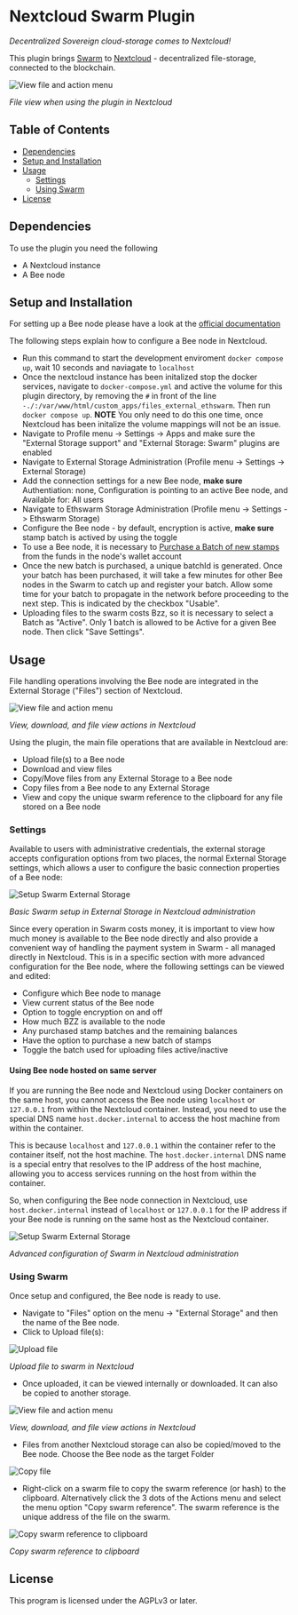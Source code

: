 # Nextcloud Swarm Plugin

_Decentralized Sovereign cloud-storage comes to Nextcloud!_

This plugin brings [Swarm](https://www.ethswarm.org/) to [Nextcloud](https://nextcloud.com) - decentralized file-storage, connected to the blockchain.

![View file and action menu](assets/images/swarm_Files.png "View file and action menu")

<em>File view when using the plugin in Nextcloud</em>

## Table of Contents

-   [Dependencies](#dependencies)
-   [Setup and Installation](#setup-and-installation)
-   [Usage](#usage)
    -   [Settings](#settings)
    -   [Using Swarm](#using-swarm)
-   [License](#license)

## Dependencies

To use the plugin you need the following

-   A Nextcloud instance
-   A Bee node

## Setup and Installation

For setting up a Bee node please have a look at the [official documentation](https://docs.ethswarm.org/docs/installation/quick-start)

The following steps explain how to configure a Bee node in Nextcloud.

-   Run this command to start the development enviroment `docker compose up`, wait 10 seconds and naviagate to `localhost`
-   Once the nextcloud instance has been initalized stop the docker services, navigate to `docker-compose.yml` and active the volume for this plugin directory, by removing the `#` in front of the line `-./:/var/www/html/custom_apps/files_external_ethswarm`. Then run `docker compose up`. **NOTE** You only need to do this one time, once Nextcloud has been initalize the volume mappings will not be an issue.
-   Navigate to Profile menu -> Settings -> Apps and make sure the "External Storage support" and "External Storage: Swarm" plugins are enabled
-   Navigate to External Storage Administration (Profile menu -> Settings -> External Storage)
-   Add the connection settings for a new Bee node, **make sure** Authentiation: none, Configuration is pointing to an active Bee node, and Available for: All users
-   Navigate to Ethswarm Storage Administration (Profile menu -> Settings -> Ethswarm Storage)
-   Configure the Bee node - by default, encryption is active, **make sure** stamp batch is actived by using the toggle
-   To use a Bee node, it is necessary to [Purchase a Batch of new stamps](https://docs.ethswarm.org/docs/access-the-swarm/keep-your-data-alive) from the funds in the node's wallet account
-   Once the new batch is purchased, a unique batchId is generated. Once your batch has been purchased, it will take a few minutes for other Bee nodes in the Swarm to catch up and register your batch. Allow some time for your batch to propagate in the network before proceeding to the next step. This is indicated by the checkbox "Usable".
-   Uploading files to the swarm costs Bzz, so it is necessary to select a Batch as "Active". Only 1 batch is allowed to be Active for a given Bee node. Then click "Save Settings".

## Usage

File handling operations involving the Bee node are integrated in the External Storage ("Files") section of Nextcloud.

![View file and action menu](assets/images/swarm_Files_Intro.png "View file and action menu")

<em>View, download, and file view actions in Nextcloud</em>

Using the plugin, the main file operations that are available in Nextcloud are:

-   Upload file(s) to a Bee node
-   Download and view files
-   Copy/Move files from any External Storage to a Bee node
-   Copy files from a Bee node to any External Storage
-   View and copy the unique swarm reference to the clipboard for any file stored on a Bee node

### Settings

Available to users with administrative credentials, the external storage accepts configuration options from two places, the normal External Storage settings, which allows a user to configure the basic connection properties of a Bee node:

![Setup Swarm External Storage](assets/images/swarm_Setup_ExtStorage.png "Setup Swarm External Storage")

<em>Basic Swarm setup in External Storage in Nextcloud administration</em>

Since every operation in Swarm costs money, it is important to view how much money is available to the Bee node directly and also provide a convenient way of handling the payment system in Swarm - all managed directly in Nextcloud. This is in a specific section with more advanced configuration for the Bee node, where the following settings can be viewed and edited:

-   Configure which Bee node to manage
-   View current status of the Bee node
-   Option to toggle encryption on and off
-   How much BZZ is available to the node
-   Any purchased stamp batches and the remaining balances
-   Have the option to purchase a new batch of stamps
-   Toggle the batch used for uploading files active/inactive

#### Using Bee node hosted on same server

If you are running the Bee node and Nextcloud using Docker containers on the same host, you cannot access the Bee node using `localhost` or `127.0.0.1` from within the Nextcloud container. Instead, you need to use the special DNS name `host.docker.internal` to access the host machine from within the container.

This is because `localhost` and `127.0.0.1` within the container refer to the container itself, not the host machine. The `host.docker.internal` DNS name is a special entry that resolves to the IP address of the host machine, allowing you to access services running on the host from within the container.

So, when configuring the Bee node connection in Nextcloud, use `host.docker.internal` instead of `localhost` or `127.0.0.1` for the IP address if your Bee node is running on the same host as the Nextcloud container.

![Setup Swarm External Storage](assets/images/swarm_Setup_Ethswarm_buyStamp1.png "Setup Swarm External Storage")

<em>Advanced configuration of Swarm in Nextcloud administration</em>

### Using Swarm

Once setup and configured, the Bee node is ready to use.

-   Navigate to "Files" option on the menu -> "External Storage" and then the name of the Bee node.
-   Click to Upload file(s):

![Upload file](assets/images/swarm_Files_UploadFile.png "Upload file")

<em>Upload file to swarm in Nextcloud</em>

-   Once uploaded, it can be viewed internally or downloaded. It can also be copied to another storage.

![View file and action menu](assets/images/swarm_Files_ViewFile.png "View file and action menu")

<em>View, download, and file view actions in Nextcloud</em>

-   Files from another Nextcloud storage can also be copied/moved to the Bee node. Choose the Bee node as the target Folder

![Copy file](assets/images/swarm_CopyMove.png "Copy file")

-   Right-click on a swarm file to copy the swarm reference (or hash) to the clipboard. Alternatively click the 3 dots of the Actions menu and select the menu option "Copy swarm reference". The swarm reference is the unique address of the file on the swarm.

![Copy swarm reference to clipboard](assets/images/swarm_Files_CopySwarmRef "Copy swarm reference to clipboard")

<em>Copy swarm reference to clipboard</em>

## License

This program is licensed under the AGPLv3 or later.
